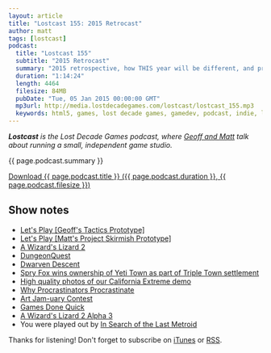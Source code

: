 ```yaml
---
layout: article
title: "Lostcast 155: 2015 Retrocast"
author: matt
tags: [lostcast]
podcast:
  title: "Lostcast 155"
  subtitle: "2015 Retrocast"
  summary: "2015 retrospective, how THIS year will be different, and prototyping to success."
  duration: "1:14:24"
  length: 4464
  filesize: 84MB
  pubDate: "Tue, 05 Jan 2015 00:00:00 GMT"
  mp3url: http://media.lostdecadegames.com/lostcast/lostcast_155.mp3
  keywords: html5, games, lost decade games, gamedev, podcast, indie, lostcast
---
```

_**Lostcast** is the Lost Decade Games podcast, where [Geoff and Matt](/about/) talk about running a small, independent game studio._

{{ page.podcast.summary }}

<a class="download-podcast" href="{{ page.podcast.mp3url }}">
	Download {{ page.podcast.title }} ({{ page.podcast.duration }}, {{ page.podcast.filesize }})
</a>

## Show notes

* [Let's Play [Geoff's Tactics Prototype]](https://www.youtube.com/watch?v=lQTN-4PKWqc)
* [Let's Play [Matt's Project Skirmish Prototype]](https://www.youtube.com/watch?v=quO4eA-lFl0)
* [A Wizard's Lizard 2](http://www.wizardslizard.com/2/)
* [DungeonQuest](https://boardgamegeek.com/boardgame/472/dungeonquest)
* [Dwarven Descent](http://www.dwarvendescent.com/)
* [Spry Fox wins ownership of Yeti Town as part of Triple Town settlement](http://www.gamesindustry.biz/articles/2012-10-15-spry-fox-wins-ownership-of-yeti-town-as-part-of-triple-town-settlement)
* [High quality photos of our California Extreme demo](http://www.lostdecadegames.com/cax-2013-photos/)
* [Why Procrastinators Procrastinate](http://waitbutwhy.com/2013/10/why-procrastinators-procrastinate.html)
* [Art Jam-uary Contest](http://forum.lostdecadegames.com/topic/491/art-jam-uary-contest)
* [Games Done Quick](https://gamesdonequick.com/)
* [A Wizard's Lizard 2 Alpha 3](http://www.youtube.com/watch?v=fSqjdJWjLnk)
* You were played out by [In Search of the Last Metroid](https://joshuamorse.bandcamp.com/track/super-metroid-in-search-of-the-last-metroid)

Thanks for listening! Don't forget to subscribe on [iTunes](http://itunes.apple.com/us/podcast/lostcast/id481950724) or [RSS](/lostcast.xml).
